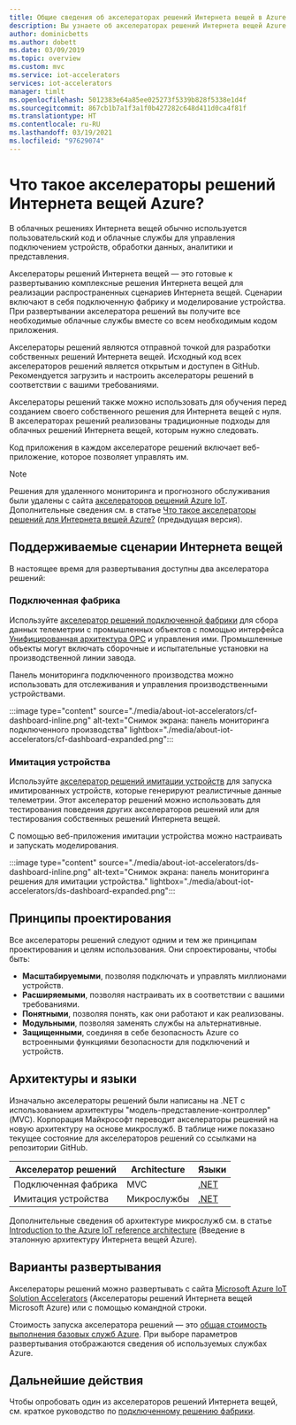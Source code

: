 ```yaml
---
title: Общие сведения об акселераторах решений Интернета вещей в Azure | Документация Майкрософт
description: Вы узнаете об акселераторах решений Интернета вещей Azure. Акселераторы решений Интернета вещей являются полноценными, комплексными, готовыми к развертыванию решениями для Интернета вещей.
author: dominicbetts
ms.author: dobett
ms.date: 03/09/2019
ms.topic: overview
ms.custom: mvc
ms.service: iot-accelerators
services: iot-accelerators
manager: timlt
ms.openlocfilehash: 5012383e64a85ee025273f5339b828f5338e1d4f
ms.sourcegitcommit: 867cb1b7a1f3a1f0b427282c648d411d0ca4f81f
ms.translationtype: HT
ms.contentlocale: ru-RU
ms.lasthandoff: 03/19/2021
ms.locfileid: "97629074"
---
```

# <a name="what-are-azure-iot-solution-accelerators"></a>Что такое акселераторы решений Интернета вещей Azure?

В облачных решениях Интернета вещей обычно используется пользовательский код и облачные службы для управления подключением устройств, обработки данных, аналитики и представления.

Акселераторы решений Интернета вещей — это готовые к развертыванию комплексные решения Интернета вещей для реализации распространенных сценариев Интернета вещей. Сценарии включают в себя подключенную фабрику и моделирование устройства. При развертывании акселератора решений вы получите все необходимые облачные службы вместе со всем необходимым кодом приложения.

Акселераторы решений являются отправной точкой для разработки собственных решений Интернета вещей. Исходный код всех акселераторов решений является открытым и доступен в GitHub. Рекомендуется загрузить и настроить акселераторы решений в соответствии с вашими требованиями.

Акселераторы решений также можно использовать для обучения перед созданием своего собственного решения для Интернета вещей с нуля. В акселераторах решений реализованы традиционные подходы для облачных решений Интернета вещей, которым нужно следовать.

Код приложения в каждом акселераторе решений включает веб-приложение, которое позволяет управлять им.

> [!NOTE]
> Решения для удаленного мониторинга и прогнозного обслуживания были удалены с сайта [акселераторов решений Azure IoT](https://www.azureiotsolutions.com/Accelerators). Дополнительные сведения см. в статье [Что такое акселераторы решений для Интернета вещей Azure?](/previous-versions/azure/iot-accelerators/about-iot-accelerators) (предыдущая версия).

## <a name="supported-iot-scenarios"></a>Поддерживаемые сценарии Интернета вещей

В настоящее время для развертывания доступны два акселератора решений:

### <a name="connected-factory"></a>Подключенная фабрика

Используйте [акселератор решений подключенной фабрики](iot-accelerators-connected-factory-features.md) для сбора данных телеметрии с промышленных объектов с помощью интерфейса [Унифицированная архитектура OPC](https://opcfoundation.org/about/opc-technologies/opc-ua/) и управления ими. Промышленные объекты могут включать сборочные и испытательные установки на производственной линии завода.

Панель мониторинга подключенного производства можно использовать для отслеживания и управления производственными устройствами.

:::image type="content" source="./media/about-iot-accelerators/cf-dashboard-inline.png" alt-text="Снимок экрана: панель мониторинга подключенного производства" lightbox="./media/about-iot-accelerators/cf-dashboard-expanded.png":::

### <a name="device-simulation"></a>Имитация устройства

Используйте [акселератор решений имитации устройств](iot-accelerators-device-simulation-overview.md) для запуска имитированных устройств, которые генерируют реалистичные данные телеметрии. Этот акселератор решений можно использовать для тестирования поведения других акселераторов решений или для тестирования собственных решений Интернета вещей.

С помощью веб-приложения имитации устройства можно настраивать и запускать моделирования.

:::image type="content" source="./media/about-iot-accelerators/ds-dashboard-inline.png" alt-text="Снимок экрана: панель мониторинга решения для имитации устройства." lightbox="./media/about-iot-accelerators/ds-dashboard-expanded.png":::

## <a name="design-principles"></a>Принципы проектирования

Все акселераторы решений следуют одним и тем же принципам проектирования и целям использования. Они спроектированы, чтобы быть:

* **Масштабируемыми**, позволяя подключать и управлять миллионами устройств.
* **Расширяемыми**, позволяя настраивать их в соответствии с вашими требованиями.
* **Понятными**, позволяя понять, как они работают и как реализованы.
* **Модульными**, позволяя заменять службы на альтернативные.
* **Защищенными**, соединяя в себе безопасность Azure со встроенными функциями безопасности для подключений и устройств.

## <a name="architectures-and-languages"></a>Архитектуры и языки

Изначально акселераторы решений были написаны на .NET с использованием архитектуры "модель-представление-контроллер" (MVC). Корпорация Майкрософт переводит акселераторы решений на новую архитектуру на основе микрослужб. В таблице ниже показано текущее состояние для акселераторов решений со ссылками на репозитории GitHub.

| Акселератор решений   | Architecture  | Языки     |
| ---------------------- | ------------- | ------------- |
| Подключенная фабрика      | MVC           | [.NET](https://github.com/Azure/azure-iot-connected-factory)          |
| Имитация устройства      | Микрослужбы | [.NET](https://github.com/Azure/device-simulation-dotnet)          |

Дополнительные сведения об архитектуре микрослужб см. в статье [Introduction to the Azure IoT reference architecture](/azure/architecture/reference-architectures/iot/) (Введение в эталонную архитектуру Интернета вещей Azure).

## <a name="deployment-options"></a>Варианты развертывания

Акселераторы решений можно развертывать с сайта [Microsoft Azure IoT Solution Accelerators](https://www.azureiotsolutions.com/Accelerators#) (Акселераторы решений Интернета вещей Microsoft Azure) или с помощью командной строки.

Стоимость запуска акселератора решений — это [общая стоимость выполнения базовых служб Azure](https://azure.microsoft.com/pricing). При выборе параметров развертывания отображаются сведения об используемых службах Azure.

## <a name="next-steps"></a>Дальнейшие действия

Чтобы опробовать один из акселераторов решений Интернета вещей, см. краткое руководство по [подключенному решению фабрики](quickstart-connected-factory-deploy.md).
